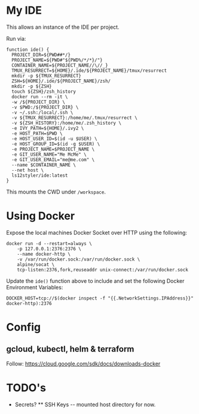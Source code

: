 # My IDE

This allows an instance of the IDE per project.

Run via:

```
function ide() {
  PROJECT_DIR=${PWD##*/}
  PROJECT_NAME=${PWD#"${PWD%/*/*}/"}
  CONTAINER_NAME=${PROJECT_NAME//\//_}
  TMUX_RESURRECT=${HOME}/.ide/${PROJECT_NAME}/tmux/resurrect
  mkdir -p ${TMUX_RESURRECT}
  ZSH=${HOME}/.ide/${PROJECT_NAME}/zsh/
  mkdir -p ${ZSH}
  touch ${ZSH}/zsh_history
  docker run --rm -it \
  -w /${PROJECT_DIR} \
  -v $PWD:/${PROJECT_DIR} \
  -v ~/.ssh:/local/.ssh \
  -v ${TMUX_RESURRECT}:/home/me/.tmux/resurrect \
  -v ${ZSH_HISTORY}:/home/me/.zsh_history \
  -e IVY_PATH=${HOME}/.ivy2 \
  -e HOST_PATH=$PWD \
  -e HOST_USER_ID=$(id -u $USER) \
  -e HOST_GROUP_ID=$(id -g $USER) \
  -e PROJECT_NAME=$PROJECT_NAME \
  -e GIT_USER_NAME="Me McMe" \
  -e GIT_USER_EMAIL="me@me.com" \
  --name $CONTAINER_NAME \
  --net host \
  ls12styler/ide:latest
}
```

This mounts the CWD under `/workspace`.

# Using Docker

Expose the local machines Docker Socket over HTTP using the following:
```
docker run -d --restart=always \
    -p 127.0.0.1:2376:2376 \
    --name docker-http \
    -v /var/run/docker.sock:/var/run/docker.sock \
    alpine/socat \
    tcp-listen:2376,fork,reuseaddr unix-connect:/var/run/docker.sock
```

Update the `ide()` function above to include and set the following Docker Environment Variables:
```
DOCKER_HOST=tcp://$(docker inspect -f "{{.NetworkSettings.IPAddress}}" docker-http):2376
```

# Config

## gcloud, kubectl, helm & terraform

Follow: https://cloud.google.com/sdk/docs/downloads-docker

# TODO's

* Secrets?
** SSH Keys -- mounted host directory for now.
